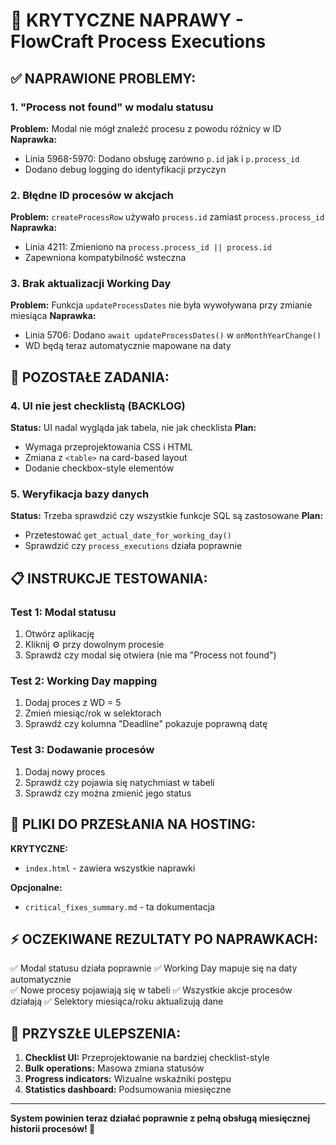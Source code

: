 # 🚨 KRYTYCZNE NAPRAWY - FlowCraft Process Executions

## ✅ NAPRAWIONE PROBLEMY:

### 1. **"Process not found" w modalu statusu**
**Problem:** Modal nie mógł znaleźć procesu z powodu różnicy w ID
**Naprawka:** 
- Linia 5968-5970: Dodano obsługę zarówno `p.id` jak i `p.process_id`
- Dodano debug logging do identyfikacji przyczyn

### 2. **Błędne ID procesów w akcjach**
**Problem:** `createProcessRow` używało `process.id` zamiast `process.process_id`
**Naprawka:**
- Linia 4211: Zmieniono na `process.process_id || process.id`
- Zapewniona kompatybilność wsteczna

### 3. **Brak aktualizacji Working Day**
**Problem:** Funkcja `updateProcessDates` nie była wywoływana przy zmianie miesiąca
**Naprawka:**
- Linia 5706: Dodano `await updateProcessDates()` w `onMonthYearChange()`
- WD będą teraz automatycznie mapowane na daty

## 🎯 POZOSTAŁE ZADANIA:

### 4. **UI nie jest checklistą (BACKLOG)**
**Status:** UI nadal wygląda jak tabela, nie jak checklista
**Plan:** 
- Wymaga przeprojektowania CSS i HTML
- Zmiana z `<table>` na card-based layout
- Dodanie checkbox-style elementów

### 5. **Weryfikacja bazy danych**
**Status:** Trzeba sprawdzić czy wszystkie funkcje SQL są zastosowane
**Plan:**
- Przetestować `get_actual_date_for_working_day()`
- Sprawdzić czy `process_executions` działa poprawnie

## 📋 INSTRUKCJE TESTOWANIA:

### Test 1: Modal statusu
1. Otwórz aplikację
2. Kliknij ⚙️ przy dowolnym procesie
3. Sprawdź czy modal się otwiera (nie ma "Process not found")

### Test 2: Working Day mapping
1. Dodaj proces z WD = 5
2. Zmień miesiąc/rok w selektorach
3. Sprawdź czy kolumna "Deadline" pokazuje poprawną datę

### Test 3: Dodawanie procesów
1. Dodaj nowy proces
2. Sprawdź czy pojawia się natychmiast w tabeli
3. Sprawdź czy można zmienić jego status

## 🚀 PLIKI DO PRZESŁANIA NA HOSTING:

**KRYTYCZNE:**
- `index.html` - zawiera wszystkie naprawki

**Opcjonalne:**
- `critical_fixes_summary.md` - ta dokumentacja

## ⚡ OCZEKIWANE REZULTATY PO NAPRAWKACH:

✅ Modal statusu działa poprawnie
✅ Working Day mapuje się na daty automatycznie  
✅ Nowe procesy pojawiają się w tabeli
✅ Wszystkie akcje procesów działają
✅ Selektory miesiąca/roku aktualizują dane

## 🔮 PRZYSZŁE ULEPSZENIA:

1. **Checklist UI:** Przeprojektowanie na bardziej checklist-style
2. **Bulk operations:** Masowa zmiana statusów
3. **Progress indicators:** Wizualne wskaźniki postępu
4. **Statistics dashboard:** Podsumowania miesięczne

---

**System powinien teraz działać poprawnie z pełną obsługą miesięcznej historii procesów! 🎉**